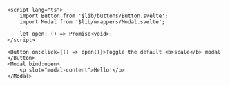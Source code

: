 ```svelte example Wrapper="./ModalExample.svelte"
<script lang="ts">
	import Button from '$lib/buttons/Button.svelte';
	import Modal from '$lib/wrappers/Modal.svelte';

	let open: () => Promise<void>;
</script>

<Button on:click={() => open()}>Toggle the default <b>scale</b> modal!</Button>
<Modal bind:open>
	<p slot="modal-content">Hello!</p>
</Modal>
```
